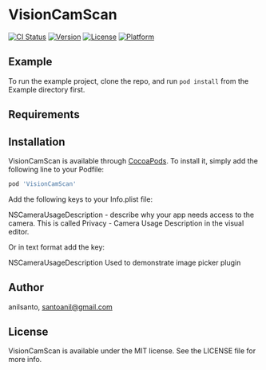 # VisionCamScan

[![CI Status](https://img.shields.io/travis/anilsanto/VisionCamScan.svg?style=flat)](https://travis-ci.org/anilsanto/VisionCamScan)
[![Version](https://img.shields.io/cocoapods/v/VisionCamScan.svg?style=flat)](https://cocoapods.org/pods/VisionCamScan)
[![License](https://img.shields.io/cocoapods/l/VisionCamScan.svg?style=flat)](https://cocoapods.org/pods/VisionCamScan)
[![Platform](https://img.shields.io/cocoapods/p/VisionCamScan.svg?style=flat)](https://cocoapods.org/pods/VisionCamScan)

## Example

To run the example project, clone the repo, and run `pod install` from the Example directory first.

## Requirements

## Installation

VisionCamScan is available through [CocoaPods](https://cocoapods.org). To install
it, simply add the following line to your Podfile:

```ruby
pod 'VisionCamScan'
```

Add the following keys to your Info.plist file:

NSCameraUsageDescription - describe why your app needs access to the camera. This is called Privacy - Camera Usage Description in the visual editor.

Or in text format add the key:

<key>NSCameraUsageDescription</key>
<string>Used to demonstrate image picker plugin</string>

## Author

anilsanto, santoanil@gmail.com

## License

VisionCamScan is available under the MIT license. See the LICENSE file for more info.
